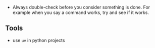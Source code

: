 * Always double-check before you consider something is done. For example when you say a command
works, try and see if it works.

## Tools

* use `uv` in python projects

